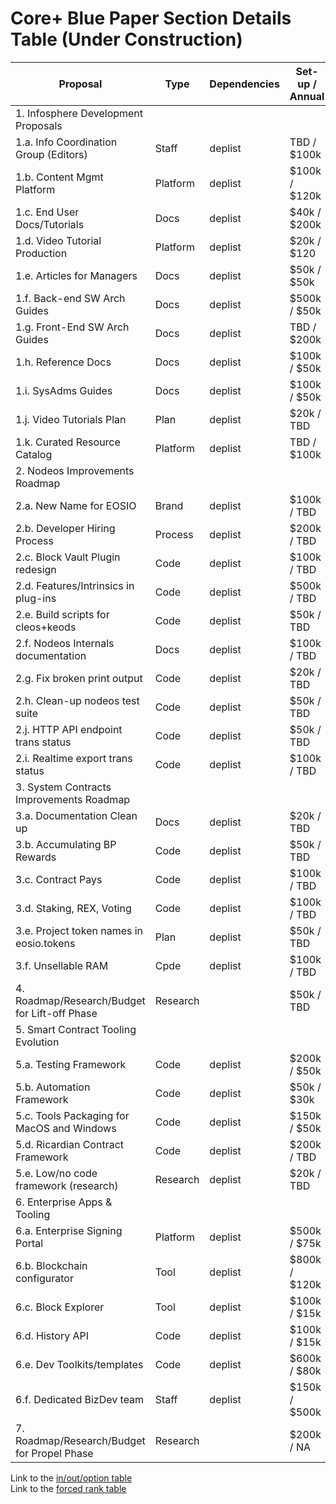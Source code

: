 # Core+ Blue Paper Section Details Table (Under Construction) 

| **Proposal** | **Type** | **Dependencies** | **Set-up / Annual** | **Time** |
| --- | --- | --- | --- | --- |
| 1. Infosphere Development Proposals | &nbsp; | &nbsp; | &nbsp; | &nbsp; |
| 1.a. Info Coordination Group (Editors) | Staff | deplist | TBD / $100k | duration |
| 1.b. Content Mgmt Platform | Platform | deplist | $100k / $120k | duration |
| 1.c. End User Docs/Tutorials | Docs | deplist | $40k / $200k | duration |
| 1.d. Video Tutorial Production | Platform | deplist | $20k / $120 | duration |
| 1.e. Articles for Managers | Docs | deplist | $50k / $50k | duration |
| 1.f. Back-end SW Arch Guides | Docs | deplist | $500k / $50k | duration |
| 1.g. Front-End SW Arch Guides | Docs | deplist | TBD / $200k | duration |
| 1.h. Reference Docs | Docs | deplist | $100k / $50k | duration |
| 1.i. SysAdms Guides | Docs | deplist | $100k / $50k | duration |
| 1.j. Video Tutorials Plan | Plan | deplist | $20k / TBD | duration |
| 1.k. Curated Resource Catalog | Platform | deplist | TBD / $100k | duration |
| 2. Nodeos Improvements Roadmap | &nbsp; | &nbsp; | &nbsp; | &nbsp; |
| 2.a. New Name for EOSIO | Brand | deplist | $100k / TBD | duration |
| 2.b. Developer Hiring Process | Process | deplist | $200k / TBD | duration |
| 2.c. Block Vault Plugin redesign | Code | deplist | $100k / TBD | duration |
| 2.d. Features/Intrinsics in plug-ins | Code | deplist | $500k / TBD | duration |
| 2.e. Build scripts for cleos+keods | Code | deplist | $50k / TBD | duration |
| 2.f. Nodeos Internals documentation | Docs | deplist | $100k / TBD | duration |
| 2.g. Fix broken print output | Code | deplist | $20k / TBD | duration |
| 2.h. Clean-up nodeos test suite | Code | deplist | $50k / TBD | duration |
| 2.j. HTTP API endpoint trans status | Code | deplist | $50k / TBD | duration |
| 2.i. Realtime export trans status | Code | deplist | $100k / TBD | duration |
| 3. System Contracts Improvements Roadmap | &nbsp; | &nbsp; | &nbsp; | &nbsp; |
| 3.a. Documentation Clean up | Docs | deplist | $20k / TBD | duration |
| 3.b. Accumulating BP Rewards | Code | deplist | $50k / TBD | duration |
| 3.c. Contract Pays | Code | deplist | $100k / TBD | duration |
| 3.d. Staking, REX, Voting | Code | deplist | $100k / TBD | duration |
| 3.e. Project token names in eosio.tokens | Plan | deplist | $50k / TBD | duration |
| 3.f. Unsellable RAM | Cpde | deplist | $100k / TBD | duration |
| 4. Roadmap/Research/Budget for Lift-off Phase | Research | &nbsp; | $50k / TBD | &nbsp; |
| 5. Smart Contract Tooling Evolution | &nbsp; | &nbsp; | &nbsp; | &nbsp; |
| 5.a. Testing Framework | Code | deplist | $200k / $50k | duration |
| 5.b. Automation Framework | Code | deplist | $50k / $30k | duration |
| 5.c. Tools Packaging for MacOS and Windows | Code | deplist | $150k / $50k | duration |
| 5.d. Ricardian Contract Framework | Code | deplist | $200k / TBD | duration |
| 5.e. Low/no code framework (research) | Research | deplist | $20k / TBD | duration |
| 6. Enterprise Apps & Tooling | &nbsp; | &nbsp; | &nbsp; | &nbsp; |
| 6.a. Enterprise Signing Portal | Platform | deplist | $500k / $75k | duration |
| 6.b. Blockchain configurator | Tool | deplist | $800k / $120k | duration |
| 6.c. Block Explorer | Tool | deplist | $100k / $15k | duration |
| 6.d. History API | Code | deplist | $100k / $15k | duration |
| 6.e. Dev Toolkits/templates | Code | deplist | $600k / $80k | duration |
| 6.f. Dedicated BizDev team | Staff | deplist | $150k / $500k | duration |
| 7. Roadmap/Research/Budget for Propel Phase | Research | &nbsp; | $200k / NA | &nbsp; |

Link to the [in/out/option table](in-out-option.md)<br/>
Link to the [forced rank table](section-rank.md)
